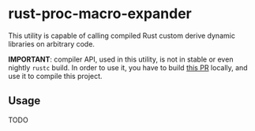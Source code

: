 # rust-proc-macro-expander

This utility is capable of calling compiled Rust custom derive dynamic libraries on arbitrary code.

**IMPORTANT**: compiler API, used in this utility, is not in stable or even nightly `rustc` build.
In order to use it, you have to build [this PR](https://github.com/rust-lang/rust/pull/49219) 
locally, and use it to compile this project.

## Usage

TODO